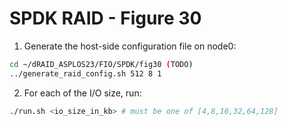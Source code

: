 # SPDK RAID - Figure 30

1. Generate the host-side configuration file on node0:
```Bash
cd ~/dRAID_ASPLOS23/FIO/SPDK/fig30 (TODO)
../generate_raid_config.sh 512 8 1
```

2. For each of the I/O size, run:
```Bash
./run.sh <io_size_in_kb> # must be one of [4,8,16,32,64,128]
```